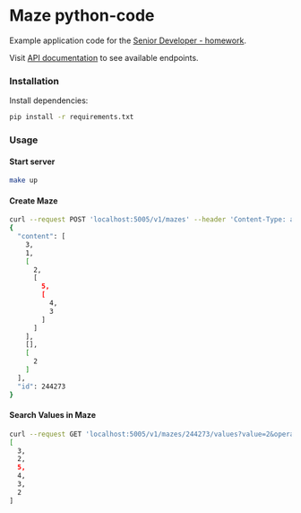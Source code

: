 # Maze python-code
Example application code for the [Senior Developer - homework](https://docs.google.com/document/d/1ns5vAOxMHLcuoxvqSIRq3WzM4PFYPCe65UUOhHI3flw/edit).

Visit [API documentation](https://documenter.getpostman.com/view/14594760/UVXonEUP) to see available endpoints.

### Installation
Install dependencies:
```sh
pip install -r requirements.txt
```

### Usage
#### Start server
```sh
make up
```
#### Create Maze
```sh
curl --request POST 'localhost:5005/v1/mazes' --header 'Content-Type: application/json' --data-raw '[3, 1, [2, [5,[4, 3]]], [], [2]]'
{
  "content": [
    3, 
    1, 
    [
      2, 
      [
        5, 
        [
          4, 
          3
        ]
      ]
    ], 
    [], 
    [
      2
    ]
  ], 
  "id": 244273
}
```
#### Search Values in Maze
```sh
curl --request GET 'localhost:5005/v1/mazes/244273/values?value=2&operator=greater_than_or_equal'                                    
[
  3, 
  2, 
  5, 
  4, 
  3, 
  2
]

```